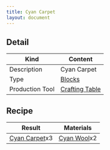 ```yaml
---
title: Cyan Carpet
layout: document
---
```

## Detail

|Kind|Content|
|---|---|
|Description|Cyan Carpet|
|Type|[Blocks](Blocks)|
|Production Tool|[Crafting Table](Crafting_Table)|

## Recipe

|Result|Materials|
|---|---|
|[Cyan Carpet](Cyan_Carpet)x3|[Cyan Wool](Cyan_Wool)x2|

